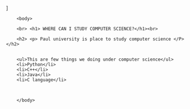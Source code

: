 <!Doctype>]
<html>
	<head>
		<title> Computer Science Student </title>
	</head>
		
		<body>
		
		<br> <h1> WHERE CAN I STUDY COMPUTER SCIENCE?</h1><br>
		
		<h2> <p> Paul university is place to study computer science </P></h2>


		<ul>This are few things we doing under computer science</ul>
		<li>Python</li>
		<li>C++</li>
		<li>Java</li>
		<li>C language</li>
		
		
		
		</body>
		
</html>
